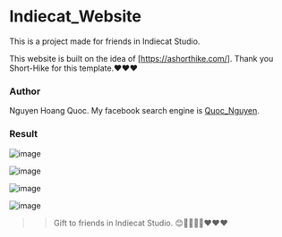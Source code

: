 # Indiecat_Website
This is a project made for friends in Indiecat Studio. 

This website is built on the idea of [https://ashorthike.com/]. Thank you Short-Hike for this template.❤❤❤

### Author

Nguyen Hoang Quoc. My facebook search engine is [Quoc_Nguyen](https://www.facebook.com/nhquoc99).  

### Result

![image](https://user-images.githubusercontent.com/71802115/131776718-8d746a5d-7871-4399-bdca-eaed26261882.png)  

![image](https://user-images.githubusercontent.com/71802115/131776751-dcaeb27a-448b-447d-93ba-288d7fa93fed.png)  

![image](https://user-images.githubusercontent.com/71802115/131776780-d42f7cf3-7bc6-4fed-9b85-445521580854.png)  

![image](https://user-images.githubusercontent.com/71802115/131776830-9f973a19-16c4-4c0c-b43a-da2d19b600b1.png)

>> Gift to friends in Indiecat Studio. 😊🐱‍🚀🐱‍🚀❤❤❤


